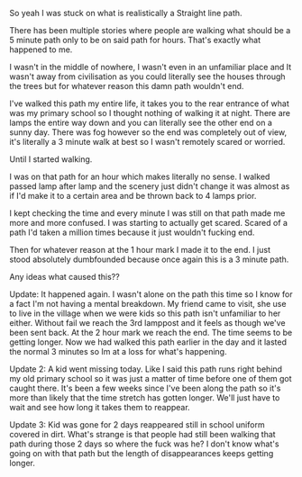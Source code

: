 So yeah I was stuck on what is realistically a Straight line path. 

There has been multiple stories where people are walking what should be a 5 minute path only to be on said path for hours. That's exactly what happened to me.

I wasn't in the middle of nowhere, I wasn't even in an unfamiliar place and It wasn't away from civilisation as you could literally see the houses through the trees but for whatever reason this damn path wouldn't end.

I've walked this path my entire life, it takes you to the rear entrance of what was my primary school so I thought nothing of walking it at night. There are lamps the entire way down and you can literally see the other end on a sunny day. There was fog however so the end was completely out of view, it's literally a 3 minute walk at best so I wasn't remotely scared or worried.

Until I started walking.

I was on that path for an hour which makes literally no sense. I walked passed lamp after lamp and the scenery just didn't change it was almost as if I'd make it to a certain area and be thrown back to 4 lamps prior.

I kept checking the time and every minute I was still on that path made me more and more confused. I was starting to actually get scared. Scared of a path I'd taken a million times because it just wouldn't fucking end. 

Then for whatever reason at the 1 hour mark I made it to the end. I just stood absolutely dumbfounded because once again this is a 3 minute path. 

Any ideas what caused this??

Update:
It happened again. I wasn't alone on the path this time so I know for a fact I'm not having a mental breakdown. My friend came to visit, she use to live in the village when we were kids so this path isn't unfamiliar to her either. Without fail we reach the 3rd lamppost and it feels as though we've been sent back. At the 2 hour mark we reach the end. The time seems to be getting longer. Now we had walked this path earlier in the day and it lasted the normal 3 minutes so Im at a loss for what's happening.

Update 2:
A kid went missing today. Like I said this path runs right behind my old primary school so it was just a matter of time before one of them got caught there. It's been a few weeks since I've been along the path so it's more than likely that the time stretch has gotten longer. We'll just have to wait and see how long it takes them to reappear.

Update 3:
Kid was gone for 2 days reappeared still in school uniform covered in dirt. What's strange is that people had still been walking that path during those 2 days so where the fuck was he?
I don't know what's going on with that path but the length of disappearances keeps getting longer.